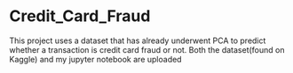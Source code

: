 # Credit_Card_Fraud
This project uses a dataset that has already underwent PCA to predict whether a transaction is credit card fraud or not. Both the dataset(found on Kaggle) and my jupyter notebook are uploaded
